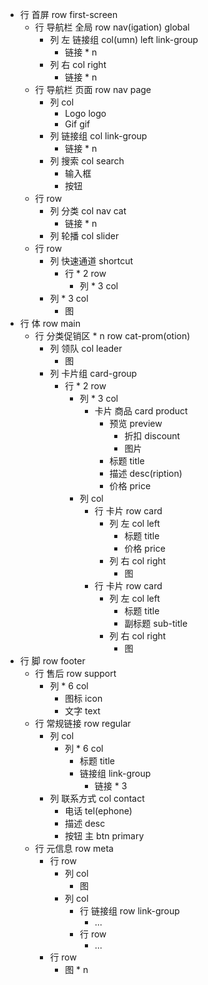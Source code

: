 * 行 首屏 row first-screen
    * 行 导航栏 全局 row nav(igation) global 
        * 列 左 链接组 col(umn) left link-group
            * 链接 * n 
        * 列 右 col right
            * 链接 * n
    * 行 导航栏 页面 row nav page
        * 列 col
            * Logo logo
            * Gif gif
        * 列 链接组 col link-group
            * 链接 * n
        * 列 搜索 col search
            * 输入框
            * 按钮
    * 行 row 
        * 列 分类 col nav cat
            * 链接 * n
        * 列 轮播 col slider
    * 行 row
        * 列 快速通道 shortcut
            * 行 * 2 row
                * 列 * 3 col
        * 列 * 3 col
            * 图
* 行 体 row main
    * 行 分类促销区 * n row cat-prom(otion)
        * 列 领队 col leader
            * 图
        * 列 卡片组 card-group
            * 行 * 2 row
                * 列 * 3 col
                    * 卡片 商品 card product 
                        * 预览 preview
                            * 折扣 discount
                            * 图片
                        * 标题 title
                        * 描述 desc(ription)
                        * 价格 price
                * 列 col
                    * 行 卡片 row card
                        * 列 左 col left
                            * 标题 title
                            * 价格 price
                        * 列 右 col right
                            * 图
                    * 行 卡片 row card
                        * 列 左 col left
                            * 标题 title
                            * 副标题 sub-title
                        * 列 右 col right
                            * 图
* 行 脚 row footer
    * 行 售后 row support
        * 列 * 6 col
            * 图标 icon
            * 文字 text
    * 行 常规链接 row regular
        * 列 col
            * 列 * 6 col
                * 标题 title
                * 链接组 link-group
                    * 链接 * 3
        * 列 联系方式 col contact
            * 电话 tel(ephone)
            * 描述 desc
            * 按钮 主 btn primary
    * 行 元信息 row meta
        * 行 row
            * 列 col
                * 图
            * 列 col
                * 行 链接组 row link-group
                    * ...
                * 行 row
                    * ...
        * 行 row
            * 图 * n